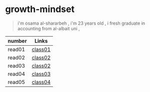 # growth-mindset


>i'm osama al-shararbeh , i'm 23 years old , i fresh graduate in accounting from al-albait uni , 




 

| number    | Links               |
| ----------- | --------------------|
| read01      | [class01](read01.md)|       
| read02      | [class02](read02.md)|       
| read03      | [class02](read03.md)|       
| read04      | [class03](read04.md)|
| read05     | [class04](read05.md)|